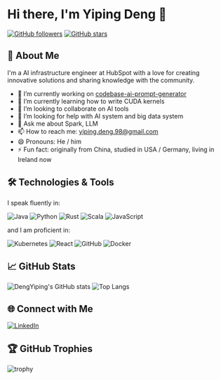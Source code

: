 # Hi there, I'm Yiping Deng 👋

[![GitHub followers](https://img.shields.io/github/followers/DengYiping?label=Follow&style=social)](https://github.com/DengYiping)
[![GitHub stars](https://img.shields.io/github/stars/DengYiping?label=Stars&style=social)](https://github.com/DengYiping)

## 🚀 About Me
I'm a AI infrastructure engineer at HubSpot with a love for creating innovative solutions and sharing knowledge with the community.

- 🔭 I’m currently working on [codebase-ai-prompt-generator](https://github.com/DengYiping/codebase-ai-prompt-generator)
- 🌱 I’m currently learning how to write CUDA kernels
- 👯 I’m looking to collaborate on AI tools
- 🤔 I’m looking for help with AI system and big data system
- 💬 Ask me about Spark, LLM
- 📫 How to reach me: [yiping.deng.98@gmail.com](mailto:yiping.deng.98@gmail.com)
- 😄 Pronouns: He / him
- ⚡ Fun fact: originally from China, studied in USA / Germany, living in Ireland now

## 🛠️ Technologies & Tools
I speak fluently in:


![Java](https://img.shields.io/badge/-Java-000?&logo=openjdk)
![Python](https://img.shields.io/badge/-Python-000?&logo=Python)
![Rust](https://img.shields.io/badge/-Rust-000?&logo=Rust)
![Scala](https://img.shields.io/badge/-Scala-000?&logo=Scala)
![JavaScript](https://img.shields.io/badge/-JavaScript-000?&logo=JavaScript)


and I am proficient in:

![Kubernetes](https://img.shields.io/badge/-Kubernetes-000?&logo=Kubernetes)
![React](https://img.shields.io/badge/-React-000?&logo=React)
![GitHub](https://img.shields.io/badge/-GitHub-000?&logo=GitHub)
![Docker](https://img.shields.io/badge/-Docker-000?&logo=Docker)

## 📈 GitHub Stats
![DengYiping's GitHub stats](https://github-readme-stats.vercel.app/api?username=DengYiping&show_icons=true&theme=radical)
![Top Langs](https://github-readme-stats.vercel.app/api/top-langs/?username=DengYiping&langs_count=8&theme=radical&layout=compact)

## 🌐 Connect with Me
[![LinkedIn](https://img.shields.io/badge/LinkedIn-000?style=flat&logo=linkedin)](https://www.linkedin.com/in/yipingdeng)

## 🏆 GitHub Trophies
![trophy](https://github-profile-trophy.vercel.app/?username=DengYiping&theme=radical)
